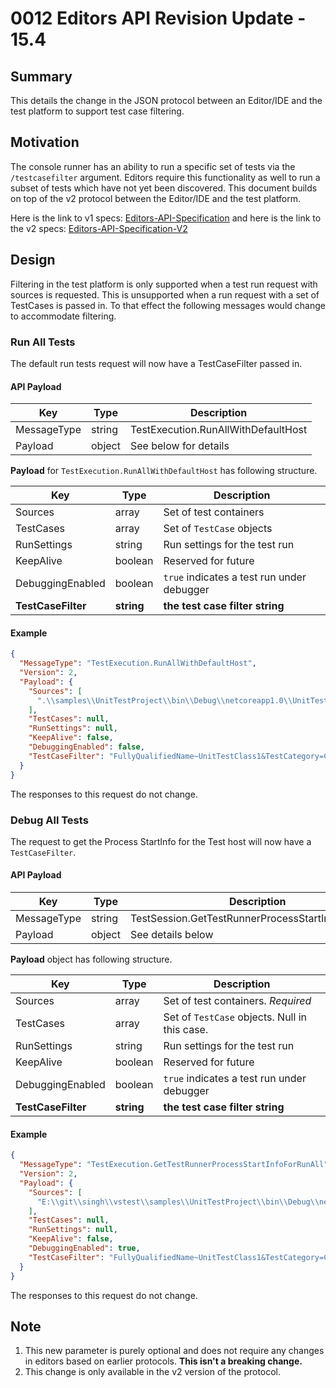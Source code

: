 # 0012 Editors API Revision Update - 15.4

## Summary
This details the change in the JSON protocol between an Editor/IDE
and the test platform to support test case filtering.

## Motivation
The console runner has an ability to run a specific set of tests via the `/testcasefilter` argument. Editors require this functionality as well to run a subset of tests which have not yet been discovered. This document builds on top of the v2 protocol between the Editor/IDE and the test platform.

Here is the link to v1 specs: [Editors-API-Specification](https://github.com/Microsoft/vstest-docs/blob/main/RFCs/0007-Editors-API-Specification.md)
and here is the link to the v2 specs: [Editors-API-Specification-V2](https://github.com/Microsoft/vstest-docs/blob/main/RFCs/0009-Editors-API-RevisionUpdate.md)

## Design
Filtering in the test platform is only supported when a test run request with sources is requested. This is unsupported when a run request with a set of TestCases is passed in. To that effect the following messages would change to accommodate filtering.

### Run All Tests
The default run tests request will now have a TestCaseFilter passed in.

#### API Payload
| Key         | Type   | Description                         |
|-------------|--------|-------------------------------------|
| MessageType | string | TestExecution.RunAllWithDefaultHost |
| Payload     | object | See below for details               |

**Payload** for `TestExecution.RunAllWithDefaultHost` has following structure.

| Key              | Type    | Description                                |
|------------------|---------|--------------------------------------------|
| Sources          | array   | Set of test containers                     |
| TestCases        | array   | Set of `TestCase` objects                  |
| RunSettings      | string  | Run settings for the test run              |
| KeepAlive        | boolean | Reserved for future                        |
| DebuggingEnabled | boolean | `true` indicates a test run under debugger |
| **TestCaseFilter**| **string**| **the test case filter string**         |

#### Example
```json
{
  "MessageType": "TestExecution.RunAllWithDefaultHost",
  "Version": 2,
  "Payload": {
    "Sources": [
      ".\\samples\\UnitTestProject\\bin\\Debug\\netcoreapp1.0\\UnitTestProject.dll"
    ],
    "TestCases": null,
    "RunSettings": null,
    "KeepAlive": false,
    "DebuggingEnabled": false,
    "TestCaseFilter": "FullyQualifiedName~UnitTestClass1&TestCategory=CategoryA"
  }
}
```
The responses to this request do not change.

### Debug All Tests
The request to get the Process StartInfo for the Test host will now have a `TestCaseFilter`.

#### API Payload
| Key         | Type   | Description                                         |
|-------------|--------|-----------------------------------------------------|
| MessageType | string | TestSession.GetTestRunnerProcessStartInfoForRunAll  |
| Payload     | object | See details below                                   |

**Payload** object has following structure.

| Key              | Type    | Description                                   |
|------------------|---------|-----------------------------------------------|
| Sources          | array   | Set of test containers. *Required*            |
| TestCases        | array   | Set of `TestCase` objects. Null in this case. |
| RunSettings      | string  | Run settings for the test run                 |
| KeepAlive        | boolean | Reserved for future                           |
| DebuggingEnabled | boolean | `true` indicates a test run under debugger    |
| **TestCaseFilter**| **string**| **the test case filter string**            |

#### Example
```json
{
  "MessageType": "TestExecution.GetTestRunnerProcessStartInfoForRunAll",
  "Version": 2,
  "Payload": {
    "Sources": [
      "E:\\git\\singh\\vstest\\samples\\UnitTestProject\\bin\\Debug\\netcoreapp1.0\\UnitTestProject.dll"
    ],
    "TestCases": null,
    "RunSettings": null,
    "KeepAlive": false,
    "DebuggingEnabled": true,
    "TestCaseFilter": "FullyQualifiedName~UnitTestClass1&TestCategory=CategoryA"
  }
}
```

The responses to this request do not change.

## Note
1. This new parameter is purely optional and does not require any changes in editors based on earlier protocols. **This isn't a breaking change.**
2. This change is only available in the v2 version of the protocol.